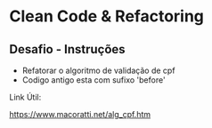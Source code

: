 # Clean Code & Refactoring

## Desafio - Instruções

- Refatorar o algoritmo de validação de cpf
- Codigo antigo esta com sufixo 'before'


Link Útil:

https://www.macoratti.net/alg_cpf.htm 
